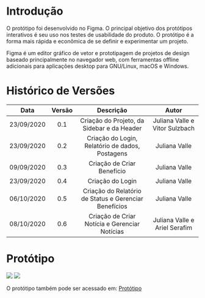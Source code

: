 # Introdução
O protótipo foi desenvolvido no Figma. O principal objetivo dos protótipos interativos é seu uso nos testes de usabilidade do produto. O protótipo é a forma mais rápida e econômica de se definir e experimentar um projeto.

Figma é um editor gráfico de vetor e prototipagem de projetos de design baseado principalmente no navegador web, com ferramentas offline adicionais para aplicações desktop para GNU/Linux, macOS e Windows.

# Histórico de Versões

|    Data    | Versão |                       Descrição                       |              Autor             |
|:----------:|:------:|:-----------------------------------------------------:|:------------------------------:|
| 23/09/2020 |   0.1  | Criação do Projeto, da Sidebar  e da Header           | Juliana Valle e Vitor Sulzbach |
| 23/09/2020 |   0.2  | Criação do Login, Relatório de dados, Postagens       |          Juliana Valle         |
| 09/09/2020 |   0.3  | Criação de Criar Benefício                            |          Juliana Valle         |
| 23/09/2020 |   0.4  | Criação do Login                                      |          Juliana Valle         |
| 06/10/2020 |   0.5  | Criação do Relatório de Status e Gerenciar Benefícios |          Juliana Valle         |
| 08/10/2020 |   0.6  | Criação de Criar Notícia e  Gerenciar Notícias        |  Juliana Valle e Ariel Serafim |

# Protótipo
![](https://j.gifs.com/VAEEgo.gif)
![](https://j.gifs.com/ZYLLqg.gif)

O protótipo também pode ser acessado em:
[Protótipo](https://www.figma.com/file/hWBoi1yAKRQ9jswlBqUwDR/Vamos-Cuidar-Colors?node-id=233%3A280)


